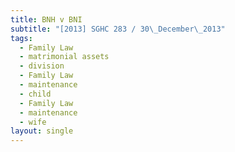 ```yaml
---
title: BNH v BNI
subtitle: "[2013] SGHC 283 / 30\_December\_2013"
tags:
  - Family Law
  - matrimonial assets
  - division
  - Family Law
  - maintenance
  - child
  - Family Law
  - maintenance
  - wife
layout: single
---
```



